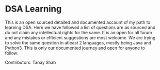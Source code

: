 # DSA Learning
This is an open sourced detailed and documented account of my path to learning DSA.
Here we have followed a list of questions are as sourced and do not claim any intellectual rights for the same. It is an open for all forum and any mistakes or efficient suggestions are most welcome. 
We are trying to solve the same question in atleast 2 languages, mostly being Java and Python3.
This is only our documented journey and open for anyone to follow. 





Contributors: 
Tanay Shah
